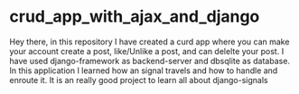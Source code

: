 # crud_app_with_ajax_and_django

Hey there, in this repository I have created a curd app where you can make your account create a post, like/Unlike a post, and can delelte your post.
I have used django-framework as backend-server and dbsqlite as database.
In this application I learned how an signal travels and how to handle and enroute it. It is an really good  project to learn all about django-signals

